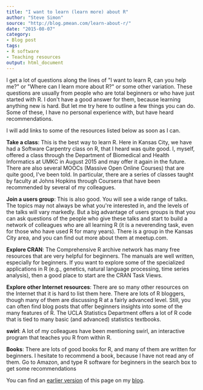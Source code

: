 ```yaml
---
title: "I want to learn (learn more) about R"
author: "Steve Simon"
source: "http://blog.pmean.com/learn-about-r/"
date: "2015-08-07"
category:
- Blog post
tags:
- R software
- Teaching resources
output: html_document
---
```


I get a lot of questions along the lines of "I want to learn R, can you help me?" or "Where can I learn more about R?" or some other variation. These questions are usually from people who are total beginners or who have just started with R. I don't have a good answer for them, because learning anything new is hard. But let me try here to outline a few things you can do. Some of these, I have no personal experience with, but have heard recommendations.

<!---More--->

I will add links to some of the resources listed below as soon as I can.

**Take a class**: This is the best way to learn R. Here in Kansas City, we have had a Software Carpentry class on R, that I heard was quite good. I, myself, offered a class through the Department of Biomedical and Health Informatics at UMKC in August 2015 and may offer it again in the future. There are also several MOOCs (Massive Open Online Courses) that are quite good, I've been told. In particular, there are a series of classes taught by faculty at Johns Hopkins through Coursera that have been recommended by several of my colleagues.

**Join a users group**: This is also good. You will see a wide range of talks. The topics may not always be what you're interested in, and the levels of the talks will vary markedly. But a big advantage of users groups is that you can ask questions of the people who give these talks and start to build a network of colleagues who are all learning R (it is a neverending task, even for those who have used R for many years). There is a group in the Kansas City area, and you can find out more about them at meetup.com.

**Explore CRAN**: The Comprehensive R archive network has many free resources that are very helpful for beginners. The manuals are well written, especially for beginners. If you want to explore some of the specialized applications in R (e.g., genetics, natural language processing, time series analysis), then a good place to start are the CRAN Task Views.

**Explore other Internet resources**: There are so many other resources on the Internet that it is hard to list them here. There are lots of R bloggers, though many of them are discussing R at a fairly advanced level. Still, you can often find blog posts that offer beginners insights into some of the many features of R. The UCLA Statistics Department offers a lot of R code that is tied to many basic (and advanced) statistics textbooks.

**swirl**: A lot of my colleagues have been mentioning swirl, an interactive program that teaches you R from within R.

**Books**: There are lots of good books for R, and many of them are written for beginners. I hesitate to recommend a book, because I have not read any of them. Go to Amazon, and type R software for beginners in the search box to get some recommendations

You can find an [earlier version][sim1] of this page on my [blog][sim2].

[sim1]: http://blog.pmean.com/learn-about-r/
[sim2]: http://blog.pmean.com
